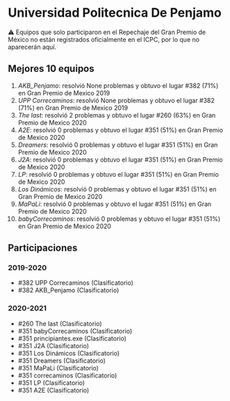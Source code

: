 # Universidad Politecnica De Penjamo

:warning: Equipos que solo participaron en el Repechaje del Gran Premio de México no están registrados oficialmente en el ICPC, por lo que no aparecerán aquí.

## Mejores 10 equipos

1. _AKB_Penjamo_: resolvió None problemas y obtuvo el lugar #382 (71%) en Gran Premio de Mexico 2019
1. _UPP Correcaminos_: resolvió None problemas y obtuvo el lugar #382 (71%) en Gran Premio de Mexico 2019
1. _The last_: resolvió 2 problemas y obtuvo el lugar #260 (63%) en Gran Premio de Mexico 2020
1. _A2E_: resolvió 0 problemas y obtuvo el lugar #351 (51%) en Gran Premio de Mexico 2020
1. _Dreamers_: resolvió 0 problemas y obtuvo el lugar #351 (51%) en Gran Premio de Mexico 2020
1. _J2A_: resolvió 0 problemas y obtuvo el lugar #351 (51%) en Gran Premio de Mexico 2020
1. _LP_: resolvió 0 problemas y obtuvo el lugar #351 (51%) en Gran Premio de Mexico 2020
1. _Los Dinámicos_: resolvió 0 problemas y obtuvo el lugar #351 (51%) en Gran Premio de Mexico 2020
1. _MaPaLi_: resolvió 0 problemas y obtuvo el lugar #351 (51%) en Gran Premio de Mexico 2020
1. _babyCorrecaminos_: resolvió 0 problemas y obtuvo el lugar #351 (51%) en Gran Premio de Mexico 2020

## Participaciones

### 2019-2020

- #382 UPP Correcaminos (Clasificatorio)
- #382 AKB_Penjamo (Clasificatorio)

### 2020-2021

- #260 The last (Clasificatorio)
- #351 babyCorrecaminos (Clasificatorio)
- #351 principiantes.exe (Clasificatorio)
- #351 J2A (Clasificatorio)
- #351 Los Dinámicos (Clasificatorio)
- #351 Dreamers (Clasificatorio)
- #351 MaPaLi (Clasificatorio)
- #351 correcaminos (Clasificatorio)
- #351 LP (Clasificatorio)
- #351 A2E (Clasificatorio)




